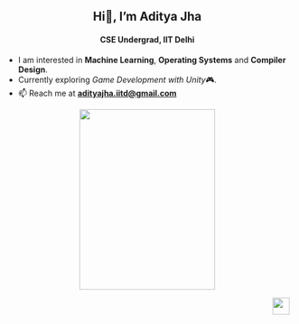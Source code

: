 <h2 align="center">Hi👋, I’m Aditya Jha</h2>
<h4 align="center">CSE Undergrad, IIT Delhi</h4>

- I am interested in **Machine Learning**, **Operating Systems** and **Compiler Design**. 
- Currently exploring *Game Development with Unity*🎮.
- 📫 Reach me at **adityajha.iitd@gmail.com**

<p float="float" align="center">
<img src="https://github-readme-stats.vercel.app/api/top-langs?username=adityjha0&show_icons=true&locale=en&layout=compact" alt="" width="240"  height="320"/></p>

<p align="right">
<a href="https://www.linkedin.com/in/adityajha-iitd/" target="blank"><img align="center" src="https://raw.githubusercontent.com/rahuldkjain/github-profile-readme-generator/master/src/images/icons/Social/linked-in-alt.svg" height="30" width="30" /></a></p>
